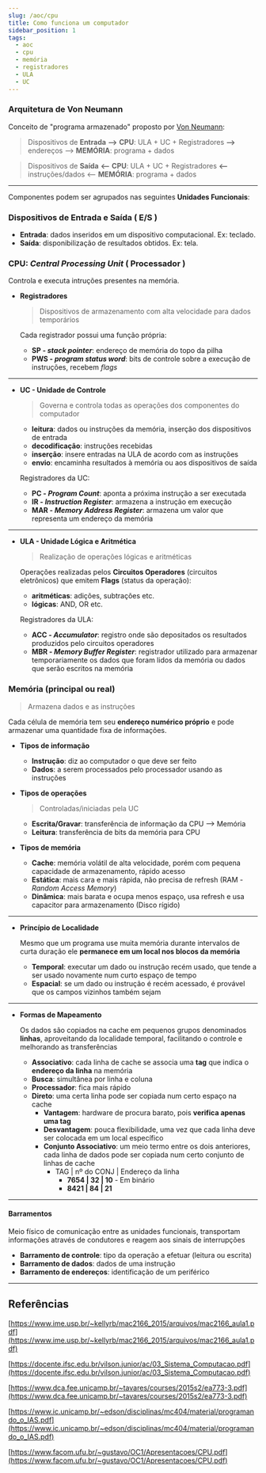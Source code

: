 ```yaml
---
slug: /aoc/cpu
title: Como funciona um computador
sidebar_position: 1
tags:
  - aoc
  - cpu
  - memória
  - registradores
  - ULA
  - UC
---
```


### Arquitetura de Von Neumann

Conceito de "programa armazenado" proposto por [Von Neumann](https://www.ime.usp.br/~hitoshi/introducao/01-ComoFuncionaUmComputador.pdf):

> Dispositivos de **Entrada** **—>** **CPU**: ULA + UC + Registradores **—>** endereços —> **MEMÓRIA**: programa + dados

> Dispositivos de **Saída** **<—** **CPU**: ULA + UC + Registradores **<—** instruções/dados <— **MEMÓRIA**: programa + dados

---

Componentes podem ser agrupados nas seguintes **Unidades Funcionais**:

### Dispositivos de Entrada e Saída ( E/S )

- **Entrada**: dados inseridos em um dispositivo computacional. Ex: teclado.
- **Saída**: disponibilização de resultados obtidos. Ex: tela.

### CPU: _Central Processing Unit_ ( Processador )

Controla e executa intruções presentes na memória.

- **Registradores**

  > Dispositivos de armazenamento com alta velocidade para dados temporários

  Cada registrador possui uma função própria:

  - **SP - _stack pointer_**: endereço de memória do topo da pilha
  - **PWS - _program status word_**: bits de controle sobre a execução de instruções, recebem _flags_

---

- **UC - Unidade de Controle**

  > Governa e controla todas as operações dos componentes do computador

  - **leitura**: dados ou instruções da memória, inserção dos dispositivos de entrada
  - **decodificação**: instruções recebidas
  - **inserção**: insere entradas na ULA de acordo com as instruções
  - **envio**: encaminha resultados à memória ou aos dispositivos de saída

  Registradores da UC:

  - **PC - _Program Count_**: aponta a próxima instrução a ser executada
  - **IR - _Instruction Register_**: armazena a instrução em execução
  - **MAR - _Memory Address Register_**: armazena um valor que representa um endereço da memória

---

- **ULA - Unidade Lógica e Aritmética**

  > Realização de operações lógicas e aritméticas

  Operações realizadas pelos **Circuitos Operadores** (circuitos eletrônicos) que emitem **Flags** (status da operação):

  - **aritméticas**: adições, subtrações etc.
  - **lógicas**: AND, OR etc.

  Registradores da ULA:

  - **ACC - _Accumulator_**: registro onde são depositados os resultados produzidos pelo circuitos operadores
  - **MBR - _Memory Buffer Register_**: registrador utilizado para armazenar temporariamente os dados que foram lidos da memória ou dados que serão escritos na memória

### Memória (principal ou real)

> Armazena dados e as instruções

Cada célula de memória tem seu **endereço numérico próprio** e pode armazenar uma quantidade fixa de informações.

- **Tipos de informação**

  - **Instrução**: diz ao computador o que deve ser feito
  - **Dados**: a serem processados pelo processador usando as instruções

- **Tipos de operações**

  > Controladas/iniciadas pela UC

  - **Escrita/Gravar**: transferência de informação da CPU —> Memória
  - **Leitura**: transferência de bits da memória para CPU

- **Tipos de memória**

  - **Cache**: memória volátil de alta velocidade, porém com pequena capacidade de armazenamento, rápido acesso
  - **Estática**: mais cara e mais rápida, não precisa de refresh (RAM - _Random Access Memory_)
  - **Dinâmica**: mais barata e ocupa menos espaço, usa refresh e usa capacitor para armazenamento (Disco rígido)

---

- **Princípio de Localidade**

  Mesmo que um programa use muita memória durante intervalos de curta duração ele **permanece em um local nos blocos da memória**

  - **Temporal**: executar um dado ou instrução recém usado, que tende a ser usado novamente num curto espaço de tempo
  - **Espacial**: se um dado ou instrução é recém acessado, é provável que os campos vizinhos também sejam

---

- **Formas de Mapeamento**

  Os dados são copiados na cache em pequenos grupos denominados **linhas**, aproveitando da localidade temporal, facilitando o controle e melhorando as transferências

  - **Associativo**: cada linha de cache se associa uma **tag** que indica o **endereço da linha** na memória
  - **Busca**: simultânea por linha e coluna
  - **Processador**: fica mais rápido
  - **Direto**: uma certa linha pode ser copiada num certo espaço na cache
    - **Vantagem**: hardware de procura barato, pois **verifica apenas uma tag**
    - **Desvantagem**: pouca flexibilidade, uma vez que cada linha deve ser colocada em um local específico
    - **Conjunto Associativo**: um meio termo entre os dois anteriores, cada linha de dados pode ser copiada num certo conjunto de linhas de cache
      - TAG | nº do CONJ | Endereço da linha
        - **7654 | 32 | 10** - Em binário
        - **8421 | 84 | 21**

---

#### Barramentos

Meio físico de comunicação entre as unidades funcionais, transportam informações através de condutores e reagem aos sinais de interrupções

- **Barramento de controle**: tipo da operação a efetuar (leitura ou escrita)
- **Barramento de dados**: dados de uma instrução
- **Barramento de endereços**: identificação de um periférico

---

## Referências

[https://www.ime.usp.br/~kellyrb/mac2166_2015/arquivos/mac2166_aula1.pdf](https://www.ime.usp.br/~kellyrb/mac2166_2015/arquivos/mac2166_aula1.pdf)

[https://docente.ifsc.edu.br/vilson.junior/ac/03_Sistema_Computacao.pdf](https://docente.ifsc.edu.br/vilson.junior/ac/03_Sistema_Computacao.pdf)

[https://www.dca.fee.unicamp.br/~tavares/courses/2015s2/ea773-3.pdf](https://www.dca.fee.unicamp.br/~tavares/courses/2015s2/ea773-3.pdf)

[https://www.ic.unicamp.br/~edson/disciplinas/mc404/material/programando_o_IAS.pdf](https://www.ic.unicamp.br/~edson/disciplinas/mc404/material/programando_o_IAS.pdf)

[https://www.facom.ufu.br/~gustavo/OC1/Apresentacoes/CPU.pdf](https://www.facom.ufu.br/~gustavo/OC1/Apresentacoes/CPU.pdf)
